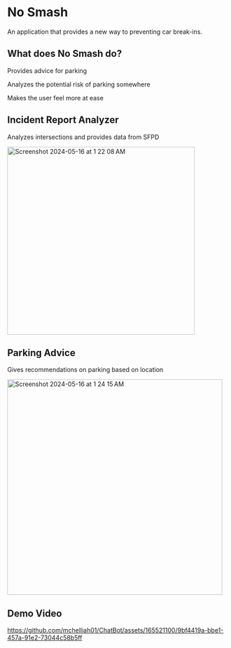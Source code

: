 # No Smash
An application that provides a new way to preventing car break-ins. 

## What does No Smash do?
Provides advice for parking

Analyzes the potential risk of parking somewhere

Makes the user feel more at ease

## Incident Report Analyzer
Analyzes intersections and provides data from SFPD

<img width="428" alt="Screenshot 2024-05-16 at 1 22 08 AM" src="https://github.com/mchelliah01/ChatBot/assets/165521100/f81f2b9c-a6b2-46dd-832b-781cf9c312b5">

## Parking Advice

Gives recommendations on parking based on location

<img width="491" alt="Screenshot 2024-05-16 at 1 24 15 AM" src="https://github.com/mchelliah01/ChatBot/assets/165521100/7eaa63d1-37a7-4c51-bf83-38df14a04a47">


## Demo Video


https://github.com/mchelliah01/ChatBot/assets/165521100/9bf4419a-bbe1-457a-91e2-73044c58b5ff

